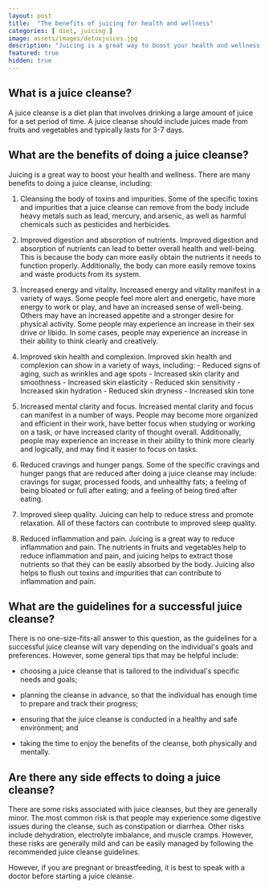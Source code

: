 ```yaml
---
layout: post
title:  "The benefits of juicing for health and wellness"
categories: [ diet, juicing ]
image: assets/images/detoxjuices.jpg
description: "Juicing is a great way to boost your health and wellness. There are many benefits to doing a juice cleanse."
featured: true
hidden: true
---
```


## What is a juice cleanse?

A juice cleanse is a diet plan that involves drinking a large amount of juice for a set period of time. A juice cleanse should include juices made from fruits and vegetables and typically lasts for 3-7 days. 


## What are the benefits of doing a juice cleanse?

Juicing is a great way to boost your health and wellness. There are many benefits to doing a juice cleanse, including:

1. Cleansing the body of toxins and impurities.
Some of the specific toxins and impurities that a juice cleanse can remove from the body include heavy metals such as lead, mercury, and arsenic, as well as harmful chemicals such as pesticides and herbicides.

2. Improved digestion and absorption of nutrients.
Improved digestion and absorption of nutrients can lead to better overall health and well-being. This is because the body can more easily obtain the nutrients it needs to function properly. Additionally, the body can more easily remove toxins and waste products from its system.

3. Increased energy and vitality.
Increased energy and vitality manifest in a variety of ways. Some people feel more alert and energetic, have more energy to work or play, and have an increased sense of well-being. Others may have an increased appetite and a stronger desire for physical activity. Some people may experience an increase in their sex drive or libido. In some cases, people may experience an increase in their ability to think clearly and creatively.

4. Improved skin health and complexion.
Improved skin health and complexion can show in a variety of ways, including: - Reduced signs of aging, such as wrinkles and age spots - Increased skin clarity and smoothness - Increased skin elasticity - Reduced skin sensitivity - Increased skin hydration - Reduced skin dryness - Increased skin tone

5. Increased mental clarity and focus.
Increased mental clarity and focus can manifest in a number of ways. People may become more organized and efficient in their work, have better focus when studying or working on a task, or have increased clarity of thought overall. Additionally, people may experience an increase in their ability to think more clearly and logically, and may find it easier to focus on tasks.

6. Reduced cravings and hunger pangs.
Some of the specific cravings and hunger pangs that are reduced after doing a juice cleanse may include: cravings for sugar, processed foods, and unhealthy fats; a feeling of being bloated or full after eating; and a feeling of being tired after eating.

7. Improved sleep quality.
Juicing can help to reduce stress and promote relaxation. All of these factors can contribute to improved sleep quality.

8. Reduced inflammation and pain. 
Juicing is a great way to reduce inflammation and pain. The nutrients in fruits and vegetables help to reduce inflammation and pain, and juicing helps to extract those nutrients so that they can be easily absorbed by the body. Juicing also helps to flush out toxins and impurities that can contribute to inflammation and pain.


## What are the guidelines for a successful juice cleanse?

There is no one-size-fits-all answer to this question, as the guidelines for a successful juice cleanse will vary depending on the individual's goals and preferences. However, some general tips that may be helpful include:

- choosing a juice cleanse that is tailored to the individual's specific needs and goals;

- planning the cleanse in advance, so that the individual has enough time to prepare and track their progress;

- ensuring that the juice cleanse is conducted in a healthy and safe environment; and

- taking the time to enjoy the benefits of the cleanse, both physically and mentally.


## Are there any side effects to doing a juice cleanse?

There are some risks associated with juice cleanses, but they are generally minor. The most common risk is that people may experience some digestive issues during the cleanse, such as constipation or diarrhea. Other risks include dehydration, electrolyte imbalance, and muscle cramps. However, these risks are generally mild and can be easily managed by following the recommended juice cleanse guidelines.

However, if you are pregnant or breastfeeding, it is best to speak with a doctor before starting a juice cleanse.



